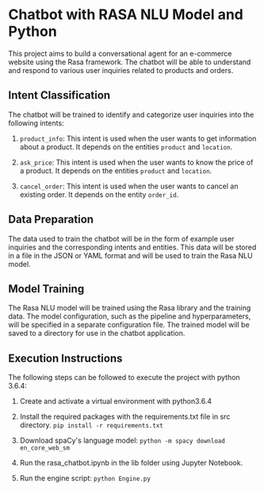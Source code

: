 # Chatbot with RASA NLU Model and Python

This project aims to build a conversational agent for an e-commerce website using the Rasa framework. The chatbot will be able to understand and respond to various user inquiries related to products and orders.

## Intent Classification

The chatbot will be trained to identify and categorize user inquiries into the following intents:

1. `product_info`: This intent is used when the user wants to get information about a product. It depends on the entities `product` and `location`.

2. `ask_price`: This intent is used when the user wants to know the price of a product. It depends on the entities `product` and `location`.

3. `cancel_order`: This intent is used when the user wants to cancel an existing order. It depends on the entity `order_id`.

## Data Preparation

The data used to train the chatbot will be in the form of example user inquiries and the corresponding intents and entities. This data will be stored in a file in the JSON or YAML format and will be used to train the Rasa NLU model.

## Model Training

The Rasa NLU model will be trained using the Rasa library and the training data. The model configuration, such as the pipeline and hyperparameters, will be specified in a separate configuration file. The trained model will be saved to a directory for use in the chatbot application.

## Execution Instructions
The following steps can be followed to execute the project with python 3.6.4:

1. Create and activate a virtual environment with python3.6.4

2. Install the required packages with the requirements.txt file in src directory.
   `pip install -r requirements.txt`

3. Download spaCy's language model:
   `python -m spacy download en_core_web_sm`

4. Run the rasa_chatbot.ipynb in the lib folder using Jupyter Notebook.

5. Run the engine script:
   `python Engine.py`





